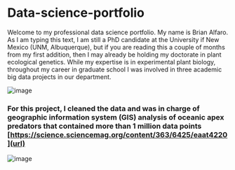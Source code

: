 # Data-science-portfolio

Welcome to my professional data science portfolio. My name is Brian Alfaro. As I am typing this text, I am still a PhD candidate at the University if New Mexico (UNM, Albuquerque), but if you are reading this a couple of months from my first addition, then I may already be holding my doctorate in plant ecological genetics. While my expertise is in experimental plant biology, throughout my career in graduate school I was involved in three academic big data projects in our department. 


![image](https://user-images.githubusercontent.com/70289096/91763748-4cd57980-eb93-11ea-91e0-a808969291f3.png)
### For this project, I cleaned the data and was in charge of geographic information system (GIS) analysis of oceanic apex predators that contained more than 1 million data points [https://science.sciencemag.org/content/363/6425/eaat4220](url)


![image](https://user-images.githubusercontent.com/70289096/91760155-14806c00-eb90-11ea-8b04-f7d0e000de45.png)
